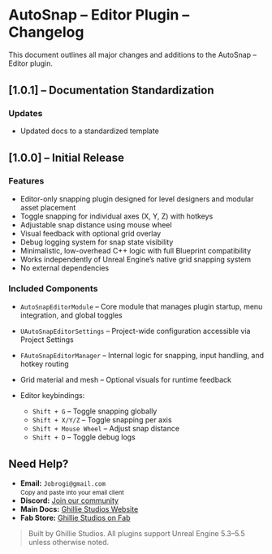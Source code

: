 # AutoSnap – Editor Plugin – Changelog

This document outlines all major changes and additions to the AutoSnap – Editor plugin.

<div style="margin-top: 2rem;"></div>

## [1.0.1] – Documentation Standardization

### Updates

- Updated docs to a standardized template

<div style="margin-top: 2rem;"></div>

## [1.0.0] – Initial Release

### Features

- Editor-only snapping plugin designed for level designers and modular asset placement
- Toggle snapping for individual axes (X, Y, Z) with hotkeys
- Adjustable snap distance using mouse wheel
- Visual feedback with optional grid overlay
- Debug logging system for snap state visibility
- Minimalistic, low-overhead C++ logic with full Blueprint compatibility
- Works independently of Unreal Engine’s native grid snapping system
- No external dependencies

### Included Components

- `AutoSnapEditorModule` – Core module that manages plugin startup, menu integration, and global toggles
- `UAutoSnapEditorSettings` – Project-wide configuration accessible via Project Settings
- `FAutoSnapEditorManager` – Internal logic for snapping, input handling, and hotkey routing
- Grid material and mesh – Optional visuals for runtime feedback
- Editor keybindings:

  - `Shift + G` – Toggle snapping globally
  - `Shift + X/Y/Z` – Toggle snapping per axis
  - `Shift + Mouse Wheel` – Adjust snap distance
  - `Shift + D` – Toggle debug logs

  <div style="margin-top: 2rem;"></div>

<h2>Need Help?</h2>

<ul>
  <li>
     <strong>Email:</strong> <code>Jobrogi@gmail.com</code><br />
    <small>Copy and paste into your email client</small>
  </li>
  <li>
     <strong>Discord:</strong>
    <a href="https://discord.gg/AFVyqXBSRW" target="_blank" rel="noopener noreferrer">
      Join our community
    </a>
  </li>
  <li>
     <strong>Main Docs:</strong>
    <a href="https://jobrogi.github.io/GhillieStudios" target="_blank" rel="noopener noreferrer">
      Ghillie Studios Website
    </a>
  </li>
  <li>
     <strong>Fab Store:</strong>
    <a href="https://www.fab.com/sellers/Ghillie%20Studios" target="_blank" rel="noopener noreferrer">
      Ghillie Studios on Fab
    </a>
  </li>
</ul>

<blockquote>
  Built by Ghillie Studios. All plugins support Unreal Engine 5.3–5.5 unless otherwise noted.
</blockquote>
